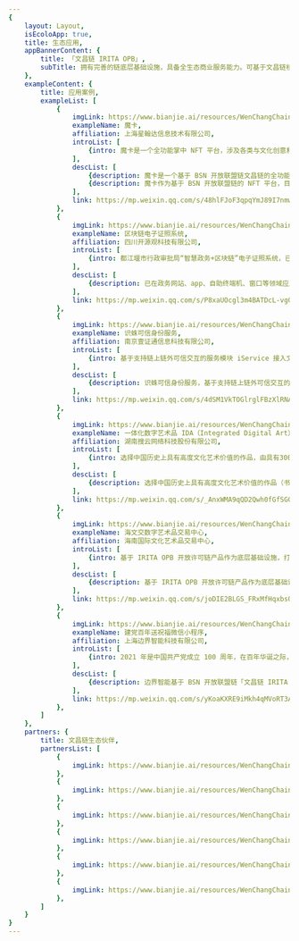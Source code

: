 ```yaml
---
{
    layout: Layout,
    isEcoloApp: true,
    title: 生态应用,
    appBannerContent: {
        title: 「文昌链 IRITA OPB」,
        subTitle: 拥有完善的链底层基础设施，具备全生态商业服务能力。可基于文昌链核心功能，构建链上生态应用，安全高效，经济易用
    },
    exampleContent: {
        title: 应用案例,
        exampleList: [
            {
                imgLink: https://www.bianjie.ai/resources/WenChangChain/wenchang-HOME-image/Application-case-icon/moka.png,
                exampleName: 魔卡,
                affiliation: 上海星翰达信息技术有限公司,
                introList: [
                    {intro: 魔卡是一个全功能掌中 NFT 平台，涉及各类与文化创意和生活方式有关的 NFT 领域，覆盖收藏型和功能型 NFT 场景，包含但不局限于电子票务、数字艺术收藏卡等。}
                ],
                descList: [
                    {description: 魔卡是一个基于 BSN 开放联盟链文昌链的全功能掌中 NFT 平台，由星翰达科技发布与运营，覆盖收藏型和功能型 NFT 场景。涉及各类与文化创意和生活方式有关的 NFT 领域，包含但不局限于电子票务、数字艺术收藏卡，和各类 NFT 卡券。},
                    {description: 魔卡作为基于 BSN 开放联盟链的 NFT 平台，目前已支持微信支付，并将扩展至其他便捷的移动支付，包含未来的数字人民币支付手段。应用采用区块链技术与法币支付相结合的方式，来管理用户的各类 NFT ，让广大用户即可体验由区块链技术带来的便利与创新。},
                ],
                link: https://mp.weixin.qq.com/s/48hlFJoF3qpqYmJ89I7nmw,
            },
            {
                imgLink: https://www.bianjie.ai/resources/WenChangChain/wenchang-HOME-image/Application-case-icon/dianzizhengzhao.png,
                exampleName: 区块链电子证照系统,
                affiliation: 四川开源观科技有限公司,
                introList: [
                    {intro: 都江堰市行政审批局“智慧政务+区块链”电子证照系统，已在政务网站、app、自助终端机、窗口等领域应用，实现 32 项政务服务事项使用区块链营业执照材料和个人身份的实时核验。}
                ],
                descList: [
                    {description: 已在政务网站、app、自助终端机、窗口等领域应用，实现 32 项政务服务事项使用区块链营业执照材料和个人身份的实时核验。平台通过文昌链上部署基于“智能合约”的电子证照系统，能触发各部门数据实时精准共享，大幅提高形式性审查和审慎性审查效率；并承担数据效力责任，发挥区块链技术在数据共享交换、业务协同办理与电子存证存照等方面的优势，保证数据隐私性和安全性的同时，有效减少办事企业和群众提交相关纸质办事材料，真正做到窗口服务更高效，群众办事更方便。},
                ],
                link: https://mp.weixin.qq.com/s/P8xaUOcgl3m4BATDcL-vgQ,
            },
            {
                imgLink: https://www.bianjie.ai/resources/WenChangChain/wenchang-HOME-image/Application-case-icon/shizhukexinshenfen.png,
                exampleName: 识蛛可信身份服务,
                affiliation: 南京壹证通信息科技有限公司,
                introList: [
                    {intro: 基于支持链上链外可信交互的服务模块 iService 接入文昌链，为各类链上分布式应用提供可信身份服务。}
                ],
                descList: [
                    {description: 识蛛可信身份服务，基于支持链上链外可信交互的服务模块 iService 接入文昌链，为各类链上分布式应用提供可信身份服务，由南京壹证通运营。在保护公民数权和隐私安全的前提下，支持让企业、个人、车辆、设备等各种角色拥有一个合法可信的互联网法律身份，为各种业务场景提供身份认证服务。},
                ],
                link: https://mp.weixin.qq.com/s/4dSM1VkTOGlrglFBzXlRNA,
            },
            {
                imgLink: https://www.bianjie.ai/resources/WenChangChain/wenchang-HOME-image/Application-case-icon/yitihuashuziyishupin.png,
                exampleName: 一体化数字艺术品 IDA（Integrated Digital Art）登记服务平台,
                affiliation: 湖南搜云网络科技股份有限公司,
                introList: [
                    {intro: 选择中国历史上具有高度文化艺术价值的作品，由具有300多年历史的知名文化品牌限量复刻，结合实体艺术品检验报告及仓储信息等，基于文昌链实现链上数字化建模，支持链上可信转移并保证全局唯一性。},
                ],
                descList: [
                    {description: 选择中国历史上具有高度文化艺术价值的作品（书画、瓷器、文物等），由具有300多年历史的知名文化品牌进行限量复制，每一件复制品具有单独编号及其基于文昌链的唯一数字艺术品所有权凭证。基于前沿的跨链和数字化建模技术，文昌链支持一体化数字艺术品实现链上登记确权，支持其在全球异构区块链网络间的合规,可信跨链流转，并保证全局唯一性。},
                ],
                link: https://mp.weixin.qq.com/s/_AnxWMA9qQD2Qwh0fGfSGQ,
            },
            {
                imgLink: https://www.bianjie.ai/resources/WenChangChain/wenchang-HOME-image/Application-case-icon/haiwenjiao.png,
                exampleName: 海文交数字艺术品交易中心,
                affiliation: 海南国际文化艺术品交易中心,
                introList: [
                    {intro: 基于 IRITA OPB 开放许可链产品作为底层基础设施，打造数字艺术品市场。目前海南国际文化艺术品交易中心（海文交）生态内多个应用已上线文昌链。},
                ],
                descList: [
                    {description: 基于 IRITA OPB 开放许可链产品作为底层基础设施，打造数字艺术品市场，通过前沿区块链跨链技术与 NFT 技术，与国际主流开放区块链网络联通，实现优质数字艺术品全球化有序流通。目前海南国际文化艺术品交易中心（海文交）生态内多个应用已上线文昌链。},
                ],
                link: https://mp.weixin.qq.com/s/joDIE2BLGS_FRxMfHqxbsQ,
            },
            {
                imgLink: https://www.bianjie.ai/resources/WenChangChain/wenchang-HOME-image/Application-case-icon/jiandangbainiansongzhufu.png,
                exampleName: 建党百年送祝福微信小程序,
                affiliation: 上海边界智能科技有限公司,
                introList: [
                    {intro: 2021 年是中国共产党成立 100 周年，在百年华诞之际，边界智能与 BSN、中国移动设计院、上海区块链技术协会发起了链上送祝福的纪念活动。}
                ],
                descList: [
                    {description: 边界智能基于 BSN 开放联盟链「文昌链 IRITA OPB」开发打造了以「庆祝中国共产党百年华诞，让 ‘文昌链’ 见证我永不磨灭的初心与祝福」为主题的区块链小程序，让党员与群众在活动过程中了解党史，并送上祝福；同时所有的祝福都将在文昌链上永久保存，不可篡改。仅 2021 年 7 月 1 日当天，便有超过 5000 人次参与访问活动。},
                ],
                link: https://mp.weixin.qq.com/s/yKoaKXRE9iMkh4qMVoRT3A,
            },
        ]
    },
    partners: {
        title: 文昌链生态伙伴,
        partnersList: [
            {
                imgLink: https://www.bianjie.ai/resources/WenChangChain/wenchang-HOME-image/Partner-logo/xdkj.png
            },
            {
                imgLink: https://www.bianjie.ai/resources/WenChangChain/wenchang-HOME-image/Partner-logo/kygkj.png
            },
            {
                imgLink: https://www.bianjie.ai/resources/WenChangChain/wenchang-HOME-image/Partner-logo/yzt.png
            },
            {
                imgLink: https://www.bianjie.ai/resources/WenChangChain/wenchang-HOME-image/Partner-logo/sykj.png
            },
            {
                imgLink: https://www.bianjie.ai/resources/WenChangChain/wenchang-HOME-image/Partner-logo/hwj.png
            },
            {
                imgLink: https://www.bianjie.ai/resources/WenChangChain/wenchang-HOME-image/Partner-logo/bjzn.png
            },
        ]
    }
}
---
```


